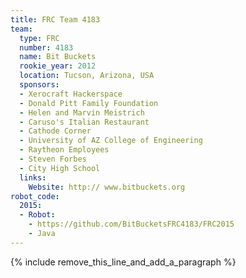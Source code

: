 ```yaml
---
title: FRC Team 4183
team:
  type: FRC
  number: 4183
  name: Bit Buckets
  rookie_year: 2012
  location: Tucson, Arizona, USA
  sponsors:
  - Xerocraft Hackerspace
  - Donald Pitt Family Foundation
  - Helen and Marvin Meistrich
  - Caruso's Italian Restaurant
  - Cathode Corner
  - University of AZ College of Engineering
  - Raytheon Employees
  - Steven Forbes
  - City High School
  links:
    Website: http:// www.bitbuckets.org
robot_code:
  2015:
  - Robot:
    - https://github.com/BitBucketsFRC4183/FRC2015
    - Java
---
```


{% include remove_this_line_and_add_a_paragraph %}